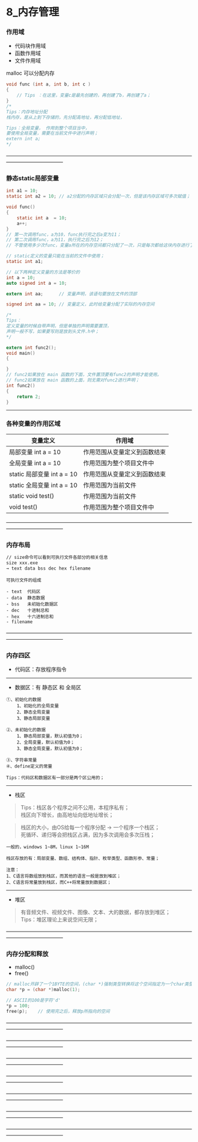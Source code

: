 # 8_内存管理

### 作用域
- 代码块作用域
- 函数作用域
- 文件作用域

malloc 可以分配内存     

```c
void func (int a, int b, int c )
{
    // Tips ：在这里，变量c是最先创建的，再创建了b，再创建了a；
}
/*
Tips：内存地址分配
栈内存，是从上到下存储的，先分配高地址，再分配低地址，

Tips：全局变量， 作用到整个项目当中，
要使用全局变量，需要在当前文件中进行声明；
extern int a;
*/
```

———————————————————————————————————————————————     
### 静态static局部变量
```c
int a1 = 10;
static int a2 = 10; // a2分配的内存区域只会分配一次，但是该内存区域可多次赋值；
```
```c
void func()
{   
    static int a  = 10;
    a++;
}
// 第一次调用func，a为10，func执行完之后a变为11；
// 第二次调用func，a为11，执行完之后为12；
// 不管使用多少次func，变量a所在的内存空间都只分配了一次，只是每次都给这块内存进行了读写；
```
```c
// static定义的变量只能在当前的文件中使用；
static int a1; 
```
```c
// 以下两种定义变量的方法是等价的
int a = 10;
auto signed int a = 10;
```
```c
extern int aa;      // 变量声明，该语句要放在文件的顶部

signed int aa = 10; // 变量定义，此时给变量分配了实际的内存空间

/*
Tips：
定义变量的时候自带声明，但是单独的声明需要置顶，
声明一般不写，如果要写则是放到头文件.h中；
*/
```
```c
extern int func2();
void main()
{

}
// func2如果放在 main 函数的下面，文件置顶要有func2的声明才能使用。
// func2如果放在 main 函数的上面，则无需对func2进行声明；
int func2()
{
    return 2;
}
```
-----------------------------------------------

### 各种变量的作用区域

| 变量定义 | 作用域  |
|---|---|
|局部变量 int a = 10         | 作用范围从变量定义到函数结束 |
|全局变量 int a = 10         | 作用范围为整个项目文件中     |
|static 局部变量 int a = 10  | 作用范围从变量定义到函数结束 |
|static 全局变量 int a = 10  | 作用范围为当前文件 |
|static void test()         | 作用范围为当前文件 |
|void test()                | 作用范围为整个项目文件中 |    
———————————————————————————————————————————————     
### 内存布局
```cmd
// size命令可以看到可执行文件各部分的相关信息
size xxx.exe
→ text data bss dec hex filename
```
```
可执行文件的组成

- text  代码区
- data  静态数据
- bss   未初始化数据区
- dec   十进制总和
- hex   十六进制总和
- filename
```
———————————————————————————————————————————————     
### 内存四区

- 代码区：存放程序指令

-----------------------------------------------    

- 数据区：有 静态区 和 全局区
```
①、初始化的数据
    1、初始化的全局变量
    2、静态全局变量
    3、静态局部变量

②、未初始化的数据
    1、静态局部变量，默认初值为0；
    2、全局变量，默认初值为0；
    3、静态全局变量，默认初值为0；

③、字符串常量
④、define定义的常量

Tips：代码区和数据区有一部分是两个区公用的；
```
-----------------------------------------------    

- 栈区

> Tips：栈区各个程序之间不公用，本程序私有；    
> 栈区向下增长，由高地址向低地址增长；   

> 栈区的大小，由OS给每一个程序分配 → 一个程序一个栈区；      
> 死循环、递归等会把栈区占满，因为多次调用会多次压栈；
```
一般的，windows 1~8M，linux 1~16M

栈区存放的有：局部变量、数组、结构体、指针、枚举类型、函数形参、常量；

注意：
1、C语言将数组放到栈区，而其他的语言一般是放到堆区；
2、C语言将常量放到栈区，而C++将常量放到数据区；

```
-----------------------------------------------    

- 堆区

> 有音频文件、视频文件、图像、文本、大的数据，都存放到堆区；    
> Tips：堆区理论上来说空间无限；

———————————————————————————————————————————————     
### 内存分配和释放
- malloc()
- free()

```c
// malloc开辟了一个1BYTE的空间，(char *)强制类型转换将这个空间指定为一个char类型
char *p = (char *)malloc(1); 

// ASCII的100是字符'd'
*p = 100;   
free(p);    // 使用完之后，释放p所指向的空间
```

———————————————————————————————————————————————     



———————————————————————————————————————————————     



———————————————————————————————————————————————     



———————————————————————————————————————————————     



———————————————————————————————————————————————     



———————————————————————————————————————————————     



———————————————————————————————————————————————     


